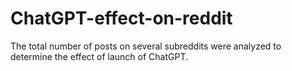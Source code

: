 # ChatGPT-effect-on-reddit
The total number of posts on several subreddits were analyzed to determine the effect of launch of ChatGPT.
